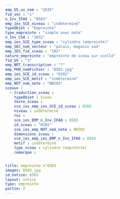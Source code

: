 ```yaml
---
emp_US_us_nom : "2635"
fid_sec : "1"
n_Inv_IFAO : "8503"
emp_ies_SCE_niveau : "indéterminé"
typeObjet : "Empreinte"
type_empreinte : "simple avec note"
n_Inv_CSA : "3032"
emp_ies_SCE_type_sceau : "cylindre (empreinte)"
emp_SEC_nom_secteur : "palais, magasin sud"
emp_IES_fid_sceau : "102"
nature_empreinte : "empreinte de sceau sur scellé"
fid_US : "3"
emp_NOT_transcription : "?"
emp_PHO_nomFichier : "8503.jpg"
emp_ies_SCE_id_sceau : "0102"
emp_ies_SCE_motif : "indéterminé"
emp_NOT_nom_note : "N8503"
sceaux :
  - traduction_sceau : 
    typeObjet : Sceau
    texte_sceau : 
    sce_ies_emp_ies_SCE_id_sceau : 0102
    niveau : indéterminé
    roi : 
    sce_ies_EMP_n_Inv_IFAO : 8503
    id_sceau : "0102"
    sce_ies_emp_NOT_nom_note : N8503
    dimensions_sceau : 
    sce_ies_emp_ies_EMP_n_Inv_IFAO : 8503
    motif : indéterminé
    type_sceau : cylindre (empreinte)
    remarque : 


title: empreinte n°8503
images: 8503.jpg
id_notice: 8503
layout: notice
type: empreinte
partie: 2
---
```


